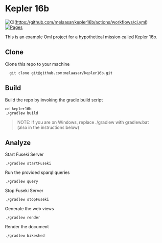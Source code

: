 # Kepler 16b

![CI](https://github.com/melaasar/kepler16b/actions/workflows/ci.yml/badge.svg)(https://github.com/melaasar/kepler16b/actions/workflows/ci.yml)
[![Pages](https://img.shields.io/badge/Pages-HTML-blue)](http://melaasar.github.io/kepler16b/) 

This is an example Oml project for a hypothetical mission called Kepler 16b.

## Clone

Clone this repo to your machine
   ```
     git clone git@github.com:melaasar/kepler16b.git
   ```
## Build
   
Build the repo by invoking the gradle build script
   ```
   cd kepler16b
   ./gradlew build
   ```
   >NOTE: If you are on Windows, replace ./gradlew with gradlew.bat (also in the instructions below)

## Analyze

Start Fuseki Server
   ```
   ./gradlew startFuseki
   ```
   
Run the provided sparql queries
   ```
   ./gradlew query
   ```
   
Stop Fuseki Server
   ```
   ./gradlew stopFuseki
   ```

Generate the web views
   ```
   ./gradlew render
   ```
   
Render the document
   ```
   ./gradlew bikeshed
   ```
